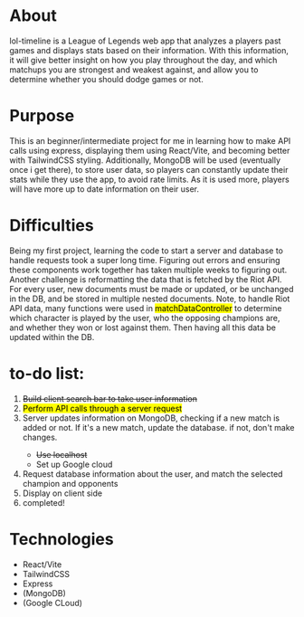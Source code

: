 <h1>About</h1>

<p>lol-timeline is a League of Legends web app that analyzes a players past games and displays stats based on their information. With this information, it will give better insight on how you play throughout the day, and which matchups you are strongest and weakest against, and allow you to determine whether you should dodge games or not.</p>

<h1>Purpose</h1>

<p>This is an beginner/intermediate project for me in learning how to make API calls using express, displaying them using React/Vite, and becoming better with TailwindCSS styling. Additionally, MongoDB will be used (eventually once i get there), to store user data, so players can constantly update their stats while they use the app, to avoid rate limits. As it is used more, players will have more up to date information on their user.</p>

<h1>Difficulties</h1>
<p>Being my first project, learning the code to start a server and database to handle requests took a super long time. Figuring out errors and ensuring these components work together has taken multiple weeks to figuring out. Another challenge is reformatting the data that is fetched by the Riot API. For every user, new documents must be made or updated, or be unchanged in the DB, and be stored in multiple nested documents. Note, to handle Riot API data, many functions were used in <mark>matchDataController</mark> to determine which character is played by the user, who the opposing champions are, and whether they won or lost against them. Then having all this data be updated within the DB.</p>


<h1>to-do list:</h1>
<ol>
  <li><s>Build client search bar to take user information</s></li>
  <li><mark>Perform API calls through a server request</mark></li>
  <li>Server updates information on MongoDB, checking if a new match is added or not. If it's a new match, update the database. if not, don't make changes.</li>
    <ul>
      <li><s>Use localhost</s></li>
      <li>Set up Google cloud</li>
    </ul>
  <li>Request database information about the user, and match the selected champion and opponents</li>
  <li>Display on client side</li>
  <li>completed!</li>
</ol>
<h1>Technologies</h1>
<ul>
  <li>React/Vite</li>
  <li>TailwindCSS</li>
  <li>Express</li>
  <li>(MongoDB)</li>
  <li>(Google CLoud)</li>
</ul>
